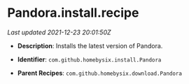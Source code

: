 # Pandora.install.recipe

_Last updated 2021-12-23 20:01:50Z_

- **Description**: Installs the latest version of Pandora.

- **Identifier**: `com.github.homebysix.install.Pandora`

- **Parent Recipes**: `com.github.homebysix.download.Pandora`
